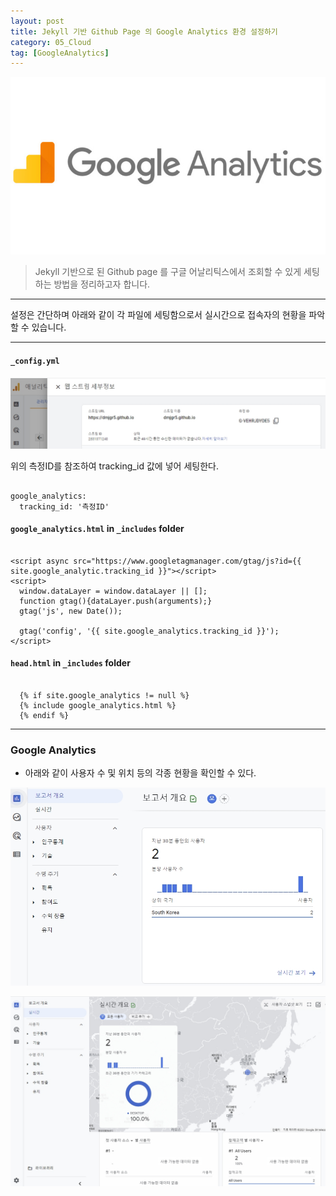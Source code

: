 ```yaml
---
layout: post
title: Jekyll 기반 Github Page 의 Google Analytics 환경 설정하기
category: 05_Cloud
tag: [GoogleAnalytics]
---
```



![example](/assets/images/ga1.jpg)

> Jekyll 기반으로 된 Github page 를 구글 어날리틱스에서 조회할 수 있게 세팅하는 방법을 정리하고자 합니다.


----

설정은 간단하며 아래와 같이 각 파일에 세팅함으로서 실시간으로 접속자의 현황을 파악할 수 있습니다.
 
----

#### `_config.yml`


![example](/assets/images/ga2.jpg)

위의 측정ID를 참조하여 tracking_id 값에 넣어 세팅한다.

```

google_analytics:
  tracking_id: '측정ID'

```



#### `google_analytics.html` in `_includes` folder

```

<script async src="https://www.googletagmanager.com/gtag/js?id={{ site.google_analytic.tracking_id }}"></script>
<script>
  window.dataLayer = window.dataLayer || [];
  function gtag(){dataLayer.push(arguments);}
  gtag('js', new Date());

  gtag('config', '{{ site.google_analytics.tracking_id }}');
</script>

```



#### `head.html` in `_includes` folder

```

  {% if site.google_analytics != null %} 
  {% include google_analytics.html %}
  {% endif %}

```
 
---

### Google Analytics

- 아래와 같이 사용자 수 및 위치 등의 각종 현황을 확인할 수 있다.
 
![example](/assets/images/ga3.jpg)

![example](/assets/images/ga4.jpg)